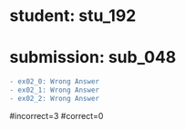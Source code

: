 # student: stu_192
# submission: sub_048

```diff
- ex02_0: Wrong Answer
- ex02_1: Wrong Answer
- ex02_2: Wrong Answer
```
#incorrect=3
#correct=0
